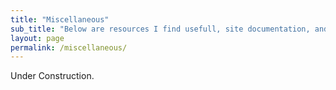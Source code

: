 ```yaml
---
title: "Miscellaneous"
sub_title: "Below are resources I find usefull, site documentation, and my reading list."
layout: page
permalink: /miscellaneous/
---
```

Under Construction.